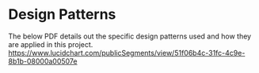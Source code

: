 Design Patterns
==============

The below PDF details out the specific design patterns used and how they are applied in this project.
https://www.lucidchart.com/publicSegments/view/51f06b4c-31fc-4c9e-8b1b-08000a00507e
